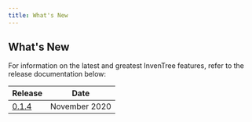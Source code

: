 ```yaml
---
title: What's New
---
```


## What's New

For information on the latest and greatest InvenTree features, refer to the release documentation below:

| Release | Date |
| ------- | ---- |
| [0.1.4](/releases/0.1.4) | November 2020 |


